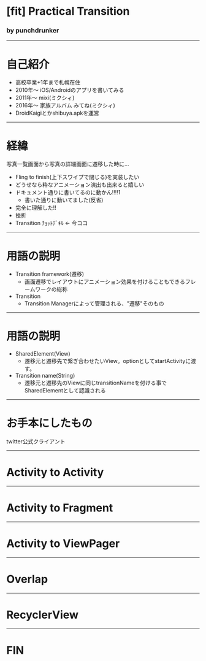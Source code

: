 # [fit] Practical Transition

### by punchdrunker

---

# 自己紹介

- 高校卒業+1年まで札幌在住
- 2010年〜 iOS/Androidのアプリを書いてみる
- 2011年〜 mixi(ミクシィ)
- 2016年〜 家族アルバム みてね(ミクシィ)
- DroidKaigiとかshibuya.apkを運営

---

# 経緯

写真一覧画面から写真の詳細画面に遷移した時に...

- Fling to finish(上下スワイプで閉じる)を実装したい
- どうせなら粋なアニメーション演出も出来ると嬉しい
- ドキュメント通りに書いてるのに動かん!!!!1
  - 書いた通りに動いてました(反省)
- 完全に理解した!!
- 挫折
- Transition ﾁｮｯﾄﾃﾞｷﾙ ← 今ココ

---

# 用語の説明

- Transition framework(遷移)
  - 画面遷移でレイアウトにアニメーション効果を付けることもできるフレームワークの総称
- Transition
  - Transition Managerによって管理される、"遷移"そのもの

---

# 用語の説明
- SharedElement(View)
  - 遷移元と遷移先で繋ぎ合わせたいView。optionとしてstartActivityに渡す。
- Transition name(String)
  - 遷移元と遷移先のViewに同じtransitionNameを付ける事でSharedElementとして認識される

---

# お手本にしたもの

twitter公式クライアント

---

# Activity to Activity

---

# Activity to Fragment

---

# Activity to ViewPager

---

# Overlap

---

# RecyclerView

---

# FIN
